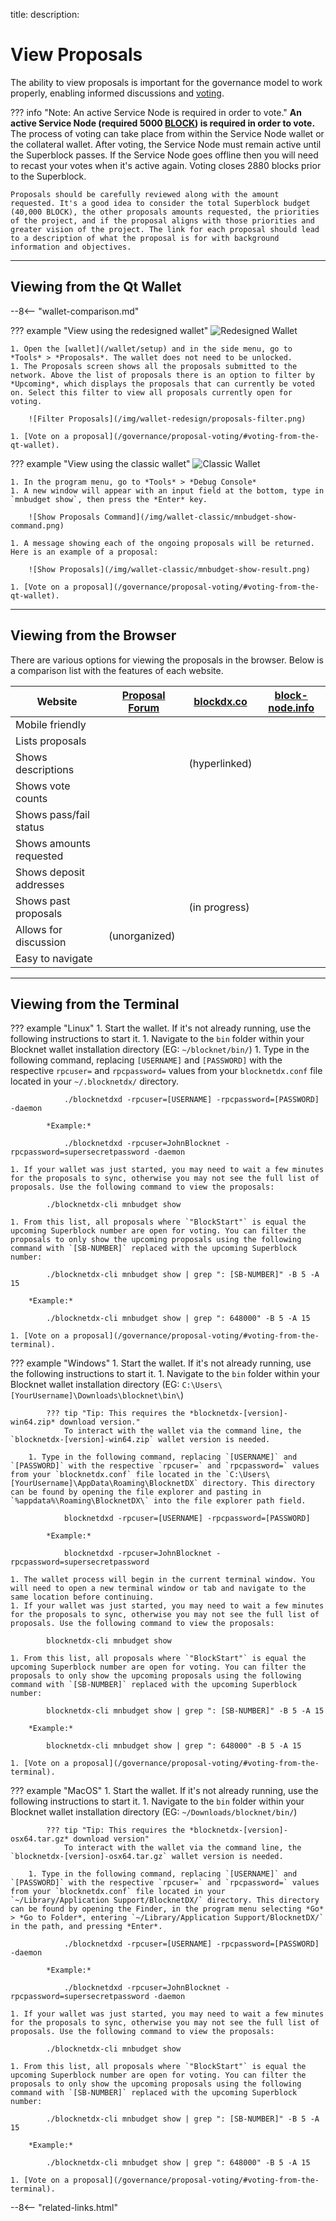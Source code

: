 title: 
description:


# View Proposals
The ability to view proposals is important for the governance model to work properly, enabling informed discussions and [voting](/governance/proposal-voting).

??? info "Note: An active Service Node is required in order to vote."
	**An active Service Node (required 5000 [BLOCK](/blockchain/introduction)) is required in order to vote.** The process of voting can take place from within the Service Node wallet or the collateral wallet. After voting, the Service Node must remain active until the Superblock passes. If the Service Node goes offline then you will need to recast your votes when it's active again. Voting closes 2880 blocks prior to the Superblock.

	Proposals should be carefully reviewed along with the amount requested. It's a good idea to consider the total Superblock budget (40,000 BLOCK), the other proposals amounts requested, the priorities of the project, and if the proposal aligns with those priorities and greater vision of the project. The link for each proposal should lead to a description of what the proposal is for with background information and objectives.

---

## Viewing from the Qt Wallet
--8<-- "wallet-comparison.md"


??? example "View using the redesigned wallet"
	![Redesigned Wallet](/img/wallet-redesign/wallet-redesign.png)

	1. Open the [wallet](/wallet/setup) and in the side menu, go to *Tools* > *Proposals*. The wallet does not need to be unlocked.
	1. The Proposals screen shows all the proposals submitted to the network. Above the list of proposals there is an option to filter by *Upcoming*, which displays the proposals that can currently be voted on. Select this filter to view all proposals currently open for voting.

		![Filter Proposals](/img/wallet-redesign/proposals-filter.png)

	1. [Vote on a proposal](/governance/proposal-voting/#voting-from-the-qt-wallet).


??? example "View using the classic wallet"
	![Classic Wallet](/img/wallet-classic/wallet-classic.png)

	1. In the program menu, go to *Tools* > *Debug Console*
	1. A new window will appear with an input field at the bottom, type in `mnbudget show`, then press the *Enter* key.

		![Show Proposals Command](/img/wallet-classic/mnbudget-show-command.png)

	1. A message showing each of the ongoing proposals will be returned. Here is an example of a proposal:

		![Show Proposals](/img/wallet-classic/mnbudget-show-result.png)

	1. [Vote on a proposal](/governance/proposal-voting/#voting-from-the-qt-wallet).

---

## Viewing from the Browser
There are various options for viewing the proposals in the browser. Below is a comparison list with the features of each website.


|Website | [Proposal Forum](http://blocknetdx.forumotion.com/f3-self-funding-proposals) |	[blockdx.co](https://blockdx.co/funding-proposals)	|	[block-node.info](https://block-node.info/node_info2.php)
------------------------|--------------------|--------------------|--------------------|
Mobile friendly 		|<i class="fa fa-check"></i>|<i class="fa fa-check"></i>|<i class="fa fa-times"></i>
Lists proposals 		|<i class="fa fa-check"></i>|<i class="fa fa-check"></i>|<i class="fa fa-check"></i>
Shows descriptions		|<i class="fa fa-check"></i>|(hyperlinked)|<i class="fa fa-check"></i>
Shows vote counts		|<i class="fa fa-times"></i>|<i class="fa fa-check"></i>|<i class="fa fa-check"></i>
Shows pass/fail status	|<i class="fa fa-times"></i>|<i class="fa fa-check"></i>|<i class="fa fa-times"></i>
Shows amounts requested |<i class="fa fa-check"></i>|<i class="fa fa-check"></i>|<i class="fa fa-check"></i>
Shows deposit addresses |<i class="fa fa-times"></i>|<i class="fa fa-times"></i>|<i class="fa fa-check"></i>
Shows past proposals 	|<i class="fa fa-check"></i>|(in progress)|<i class="fa fa-check"></i>
Allows for discussion 	|(unorganized)|<i class="fa fa-check"></i>|<i class="fa fa-times"></i>
Easy to navigate 		|<i class="fa fa-minus"></i>|<i class="fa fa-check"></i>|<i class="fa fa-check"></i>



<!-- 
??? example "View using the proposal forum"

??? example "View using blockdx.co"

??? example "View using block-node.info" 
-->

---

## Viewing from the Terminal

??? example "Linux"
	1. Start the wallet. If it's not already running, use the following instructions to start it. 
		1. Navigate to the `bin` folder within your Blocknet wallet installation directory (EG: `~/blocknet/bin/`)
		1. Type in the following command, replacing `[USERNAME]` and `[PASSWORD]` with the respective `rpcuser=` and `rpcpassword=` values from your `blocknetdx.conf` file located in your `~/.blocknetdx/` directory.

				./blocknetdxd -rpcuser=[USERNAME] -rpcpassword=[PASSWORD] -daemon

			*Example:*

				./blocknetdxd -rpcuser=JohnBlocknet -rpcpassword=supersecretpassword -daemon

	1. If your wallet was just started, you may need to wait a few minutes for the proposals to sync, otherwise you may not see the full list of proposals. Use the following command to view the proposals:

			./blocknetdx-cli mnbudget show

	1. From this list, all proposals where `"BlockStart"` is equal the upcoming Superblock number are open for voting. You can filter the proposals to only show the upcoming proposals using the following command with `[SB-NUMBER]` replaced with the upcoming Superblock number:

			./blocknetdx-cli mnbudget show | grep ": [SB-NUMBER]" -B 5 -A 15

		*Example:*

			./blocknetdx-cli mnbudget show | grep ": 648000" -B 5 -A 15

	1. [Vote on a proposal](/governance/proposal-voting/#voting-from-the-terminal).


??? example "Windows"
	1. Start the wallet. If it's not already running, use the following instructions to start it. 
		1. Navigate to the `bin` folder within your Blocknet wallet installation directory (EG: `C:\Users\[YourUsername]\Downloads\blocknet\bin\`)

			??? tip "Tip: This requires the *blocknetdx-[version]-win64.zip* download version."
				To interact with the wallet via the command line, the `blocknetdx-[version]-win64.zip` wallet version is needed.

		1. Type in the following command, replacing `[USERNAME]` and `[PASSWORD]` with the respective `rpcuser=` and `rpcpassword=` values from your `blocknetdx.conf` file located in the `C:\Users\[YourUsername]\AppData\Roaming\BlocknetDX` directory. This directory can be found by opening the file explorer and pasting in `%appdata%\Roaming\BlocknetDX\` into the file explorer path field.

				blocknetdxd -rpcuser=[USERNAME] -rpcpassword=[PASSWORD]

			*Example:*

				blocknetdxd -rpcuser=JohnBlocknet -rpcpassword=supersecretpassword

	1. The wallet process will begin in the current terminal window. You will need to open a new terminal window or tab and navigate to the same location before continuing.
	1. If your wallet was just started, you may need to wait a few minutes for the proposals to sync, otherwise you may not see the full list of proposals. Use the following command to view the proposals:

			blocknetdx-cli mnbudget show

	1. From this list, all proposals where `"BlockStart"` is equal the upcoming Superblock number are open for voting. You can filter the proposals to only show the upcoming proposals using the following command with `[SB-NUMBER]` replaced with the upcoming Superblock number:

			blocknetdx-cli mnbudget show | grep ": [SB-NUMBER]" -B 5 -A 15

		*Example:*

			blocknetdx-cli mnbudget show | grep ": 648000" -B 5 -A 15

	1. [Vote on a proposal](/governance/proposal-voting/#voting-from-the-terminal).


??? example "MacOS"
	1. Start the wallet. If it's not already running, use the following instructions to start it. 
		1. Navigate to the `bin` folder within your Blocknet wallet installation directory (EG: `~/Downloads/blocknet/bin/`)

			??? tip "Tip: This requires the *blocknetdx-[version]-osx64.tar.gz* download version"
				To interact with the wallet via the command line, the `blocknetdx-[version]-osx64.tar.gz` wallet version is needed.

		1. Type in the following command, replacing `[USERNAME]` and `[PASSWORD]` with the respective `rpcuser=` and `rpcpassword=` values from your `blocknetdx.conf` file located in your `~/Library/Application Support/BlocknetDX/` directory. This directory can be found by opening the Finder, in the program menu selecting *Go* > *Go to Folder*, entering `~/Library/Application Support/BlocknetDX/` in the path, and pressing *Enter*.

				./blocknetdxd -rpcuser=[USERNAME] -rpcpassword=[PASSWORD] -daemon

			*Example:*

				./blocknetdxd -rpcuser=JohnBlocknet -rpcpassword=supersecretpassword -daemon

	1. If your wallet was just started, you may need to wait a few minutes for the proposals to sync, otherwise you may not see the full list of proposals. Use the following command to view the proposals:

			./blocknetdx-cli mnbudget show

	1. From this list, all proposals where `"BlockStart"` is equal the upcoming Superblock number are open for voting. You can filter the proposals to only show the upcoming proposals using the following command with `[SB-NUMBER]` replaced with the upcoming Superblock number:

			./blocknetdx-cli mnbudget show | grep ": [SB-NUMBER]" -B 5 -A 15

		*Example:*

			./blocknetdx-cli mnbudget show | grep ": 648000" -B 5 -A 15

	1. [Vote on a proposal](/governance/proposal-voting/#voting-from-the-terminal).







<!-- 
======= Start: Related Links Section =======
- This is the related links section at the bottom of each page.
- It lists the links in the relatedLinks array variable below.
	Example: relatedLinks = [{"name":"Blocknet Website","link":"https://blocknet.co"},{"name":"API Docs","link":"https://api.blocknet.co"}];
- If the array is empty, ie. relatedLinks = [], then the related links section will not be displayed.
related-links.html
- The template and logic for the related links section can be found in docs/snippets/related-links.html
- The base path is defaulted to docs/snippets/, which can be edited in the mkdocs.yml file
- The template and logic is linked with markdown_extensions: pymdownx.snippets
-->
<script type="text/javascript">
var relatedLinks = [];
</script>

--8<-- "related-links.html"
<!-- 
======= End: Related Links Section ======= 
-->





